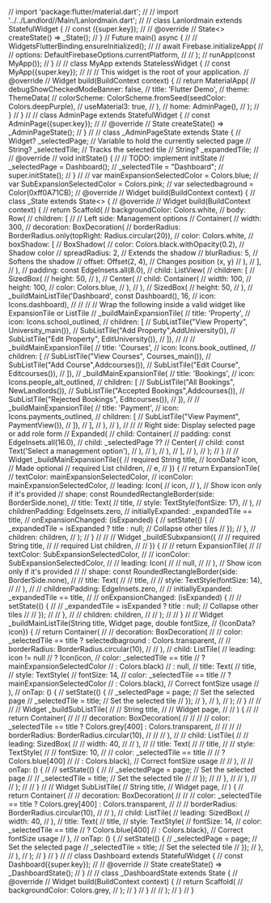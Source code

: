 // import 'package:flutter/material.dart';
//
// import '../../Landlord//Main/Lanlordmain.dart';
//
// class Lanlordmain extends StatefulWidget {
//   const ({super.key});
//
//   @override
//   State<> createState() => _State();
// }
// Future<void> main() async {
//   // WidgetsFlutterBinding.ensureInitialized();
//   // await Firebase.initializeApp(
//   //   options: DefaultFirebaseOptions.currentPlatform,
//   // );
//   runApp(const MyApp());
// }
//
// class MyApp extends StatelessWidget {
//   const MyApp({super.key});
//
//   // This widget is the root of your application.
//   @override
//   Widget build(BuildContext context) {
//     return MaterialApp(
//       debugShowCheckedModeBanner: false,
//       title: 'Flutter Demo',
//       theme: ThemeData(
//         colorScheme: ColorScheme.fromSeed(seedColor: Colors.deepPurple),
//         useMaterial3: true,
//       ),
//       home: AdminPage(),
//     );
//   }
// }
//
// class AdminPage extends StatefulWidget {
//   const AdminPage({super.key});
//
//   @override
//   State<AdminPage> createState() => _AdminPageState();
// }
//
// class _AdminPageState extends State<AdminPage> {
//   Widget? _selectedPage; // Variable to hold the currently selected page
//   String? _selectedTile; // Tracks the selected tile
//   String? _expandedTile;
//
//   @override
//   void initState() {
//     // TODO: implement initState
//     _selectedPage = Dashboard();
//     _selectedTile = "Dashboard";
//     super.initState();
//   }
//
//   var mainExpansionSelectedColor = Colors.blue;
//   var SubExpansionSelectedColor = Colors.pink;
//   var selectedbaground = Color(0xff0A71CB);
//   @override
//   Widget build(BuildContext context) {
// class _State extends State<> {
//   @override
//   Widget build(BuildContext context) {
//     return Scaffold(
//     backgroundColor: Colors.white,
//     body: Row(
//     children: [
//     // Left side: Management options
//     Container(
//     width: 300,
//     decoration: BoxDecoration(
//     borderRadius: BorderRadius.only(topRight: Radius.circular(20)),
//     color: Colors.white,
//     boxShadow: [
//     BoxShadow(
//     color: Colors.black.withOpacity(0.2), // Shadow color
//     spreadRadius: 2, // Extends the shadow
//     blurRadius: 5, // Softens the shadow
//     offset: Offset(2, 4), // Changes position (x, y)
//     ),
//     ],
//     ),
//     padding: const EdgeInsets.all(8.0),
//     child: ListView(
//     children: [
//     SizedBox(
//     height: 50,
//     ),
//     Center(
//     child: Container(
//     width: 100,
//     height: 100,
//     color: Colors.blue,
//     ),
//     ),
//     SizedBox(
//     height: 50,
//     ),
//     _buildMainListTile('Dashboard', const Dashboard(), 16,
//     icon: Icons.dashboard), //
//
// // Wrap the following inside a valid widget like ExpansionTile or ListTile
//     _buildMainExpansionTile(
//     title: 'Property',
//     icon: Icons.school_outlined,
//     children: [
//     SubListTile("View Property", University_main()),
//     SubListTile("Add Property",AddUniversity()),
//     SubListTile("Edit Property", EditUniversity()),
//     ]),
//
//
//     _buildMainExpansionTile(
//     title: 'Courses',
//     icon: Icons.book_outlined,
//     children: [
//     SubListTile("View Courses", Courses_main()),
//     SubListTile("Add Course",Addcourses()),
//     SubListTile("Edit Course", Editcourses()),
//     ]),
//     _buildMainExpansionTile(
//     title: 'Bookings',
//     icon: Icons.people_alt_outlined,
//     children: [
//     SubListTile("All Bookings", NewLandlords()),
//     SubListTile("Accepted Bookings",Addcourses()),
//     SubListTile("Rejected Bookings", Editcourses()),
//     ]),
//
//     _buildMainExpansionTile(
//     title: 'Payment',
//     icon: Icons.payments_outlined,
//     children: [
//     SubListTile("View Payment", PaymentView()),
//     ]),
//     ],
//     ),
//     ),
//
//     // Right side: Display selected page or add role form
//     Expanded(
//     child: Container(
//     padding: const EdgeInsets.all(16.0),
//     child: _selectedPage ??
//     Center(
//     child: const Text('Select a management option'),
//     ),
//     ),
//     ),
//     ],
//     ),
//     );
//     }
//
//     Widget _buildMainExpansionTile({
//     required String title,
//     IconData? icon, // Made optional
//     required List<Widget> children,
//     e,
//     }) {
//     return ExpansionTile(
//     textColor: mainExpansionSelectedColor,
//     iconColor: mainExpansionSelectedColor,
//     leading: Icon(
//     icon,
//     ), // Show icon only if it's provided
//     shape: const RoundedRectangleBorder(side: BorderSide.none),
//     title: Text(
//     title,
//     style: TextStyle(fontSize: 17),
//     ),
//     childrenPadding: EdgeInsets.zero,
//     initiallyExpanded: _expandedTile == title,
//     onExpansionChanged: (isExpanded) {
//     setState(() {
//     _expandedTile = isExpanded ? title : null; // Collapse other tiles
//     });
//     },
//     children: children,
//     );
//     }
//
//     // Widget _buildESubxpansion({
//     //   required String title,
//     //   required List<Widget> children,
//     // }) {
//     //   return ExpansionTile(
//     //     textColor: SubExpansionSelectedColor,
//     //     iconColor: SubExpansionSelectedColor,
//     //     leading: Icon(
//     //       null,
//     //     ), // Show icon only if it's provided
//     //     shape: const RoundedRectangleBorder(side: BorderSide.none),
//     //     title: Text(
//     //       title,
//     //       style: TextStyle(fontSize: 14),
//     //     ),
//     //     childrenPadding: EdgeInsets.zero,
//     //     initiallyExpanded: _expandedTile == title,
//     //     onExpansionChanged: (isExpanded) {
//     //       setState(() {
//     //         _expandedTile = isExpanded ? title : null; // Collapse other tiles
//     //       });
//     //     },
//     //     children: children,
//     //   );
//     // }
//
//     Widget _buildMainListTile(String title, Widget page, double fontSize,
//     {IconData? icon}) {
//     return Container(
//     // decoration: BoxDecoration(
//     //   color: _selectedTile == title ? selectedbaground : Colors.transparent,
//     //   borderRadius: BorderRadius.circular(10),
//     // ),
//     child: ListTile(
//     leading: icon != null
//     ? Icon(icon,
//     color: _selectedTile == title
//     ? mainExpansionSelectedColor
//         : Colors.black)
//         : null,
//     title: Text(
//     title,
//     style: TextStyle(
//     fontSize: 14,
//     color: _selectedTile == title
//     ? mainExpansionSelectedColor
//         : Colors.black), // Correct fontSize usage
//     ),
//     onTap: () {
//     setState(() {
//     _selectedPage = page; // Set the selected page
//     _selectedTile = title; // Set the selected tile
//     });
//     },
//     ),
//     );
//     }
//     //
//     // Widget _buildSubListTile(
//     //   String title,
//     //   Widget page,
//     // ) {
//     //   return Container(
//     //     // decoration: BoxDecoration(
//     //     //   // color: _selectedTile == title ? Colors.grey[400] : Colors.transparent,
//     //     //   // borderRadius: BorderRadius.circular(10),
//     //     // ),
//     //     child: ListTile(
//     //       leading: SizedBox(
//     //         width: 40,
//     //       ),
//     //       title: Text(
//     //         title,
//     //         style: TextStyle(
//     //             fontSize: 10,
//     //             color: _selectedTile == title
//     //                 ? Colors.blue[400]
//     //                 : Colors.black), // Correct fontSize usage
//     //       ),
//     //       onTap: () {
//     //         setState(() {
//     //           _selectedPage = page; // Set the selected page
//     //           _selectedTile = title; // Set the selected tile
//     //         });
//     //       },
//     //     ),
//     //   );
//     // }
//
//     Widget SubListTile(
//     String title,
//     Widget page,
//     ) {
//     return Container(
//     // decoration: BoxDecoration(
//     //   // color: _selectedTile == title ? Colors.grey[400] : Colors.transparent,
//     //   // borderRadius: BorderRadius.circular(10),
//     // ),
//     child: ListTile(
//     leading: SizedBox(
//     width: 40,
//     ),
//     title: Text(
//     title,
//     style: TextStyle(
//     fontSize: 14,
//     color: _selectedTile == title
//     ? Colors.blue[400]
//         : Colors.black), // Correct fontSize usage
//     ),
//     onTap: () {
//     setState(() {
//     _selectedPage = page; // Set the selected page
//     _selectedTile = title; // Set the selected tile
//     });
//     },
//     ),
//     );
//     }
//     }
//
//     class Dashboard extends StatefulWidget {
//     const Dashboard({super.key});
//
//     @override
//     State<Dashboard> createState() => _DashboardState();
//     }
//
//     class _DashboardState extends State<Dashboard> {
//     @override
//     Widget build(BuildContext context) {
//     return Scaffold(
//     backgroundColor: Colors.grey,
//     );
//     }
//     }
//
//     );
//   }
// }